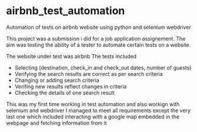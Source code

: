 # airbnb_test_automation
Automation of tests on airbnb website using python and selenium webdriver

This project was a submission i did for a job application assignement.
The aim was testing the ability of a tester to automate certain tests on a website.

The website under test was airbnb
The tests included
* Selecting (destination, check_in and check_out dates, number of guests)
* Verifying the search results are correct as per search criteria
* Changing or adding search criteria
* Verifing new results reflect changes in criteria
* Checking the details of one search result


This was my first time working in test automation and also workign with selenium and webdriver
I managed to meet all requirements except the very last one which included interacting with a google map embedded in the webpage and fetching information from it
